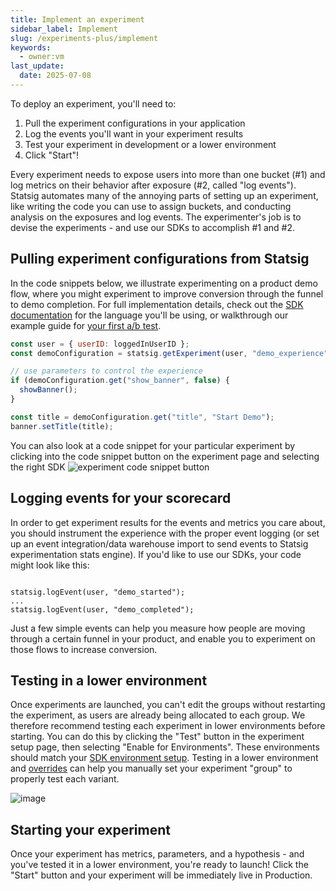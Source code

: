 ```yaml
---
title: Implement an experiment
sidebar_label: Implement
slug: /experiments-plus/implement
keywords:
  - owner:vm
last_update:
  date: 2025-07-08
---
```


To deploy an experiment, you'll need to:

1. Pull the experiment configurations in your application
2. Log the events you'll want in your experiment results
3. Test your experiment in development or a lower environment
4. Click "Start"!

Every experiment needs to expose users into more than one bucket (#1) and log metrics on their behavior after exposure (#2, called "log events"). Statsig automates many of the annoying parts of setting up an experiment, like writing the code you can use to assign buckets, and conducting analysis on the exposures and log events. The experimenter's job is to devise the experiments - and use our SDKs to accomplish #1 and #2.

## Pulling experiment configurations from Statsig

In the code snippets below, we illustrate experimenting on a product demo flow, where you might experiment to improve conversion through the funnel to demo completion. For full implementation details, check out the [SDK documentation](/sdks/getting-started) for the language you'll be using, or walkthrough our example guide for [your first a/b test](/guides/abn-tests).

```js
const user = { userID: loggedInUserID };
const demoConfiguration = statsig.getExperiment(user, "demo_experience");

// use parameters to control the experience
if (demoConfiguration.get("show_banner", false) {
  showBanner();
}

const title = demoConfiguration.get("title", "Start Demo");
banner.setTitle(title);
```

You can also look at a code snippet for your particular experiment by clicking into the code snippet button on the experiment page and selecting the right SDK
![experiment code snippet button](https://graphite-user-uploaded-assets-prod.s3.amazonaws.com/CbjKvuo40oMU45psWLvG/c0f22d41-46e9-4be8-87b0-99bcf1f9a5c5.png)

## Logging events for your scorecard

In order to get experiment results for the events and metrics you care about, you should instrument the experience with the proper event logging (or set up an event integration/data warehouse import to send events to Statsig experimentation stats engine). If you'd like to use our SDKs, your code might look like this:

```

statsig.logEvent(user, "demo_started");
...
statsig.logEvent(user, "demo_completed");
```

Just a few simple events can help you measure how people are moving through a certain funnel in your product, and enable you to experiment on those flows to increase conversion.

## Testing in a lower environment

Once experiments are launched, you can't edit the groups without restarting the experiment, as users are already being allocated to each group. We therefore recommend testing each experiment in lower environments before starting. You can do this by clicking the "Test" button in the experiment setup page, then selecting "Enable for Environments". These environments should match your [SDK environment setup](/guides/using-environments/#configuring-environments). Testing in a lower environment and [overrides](/experiments-plus/overrides) can help you manually set your experiment "group" to properly test each variant.

![image](/img/experiment_test_button.png)

## Starting your experiment

Once your experiment has metrics, parameters, and a hypothesis - and you've tested it in a lower environment, you're ready to launch! Click the "Start" button and your experiment will be immediately live in Production.
